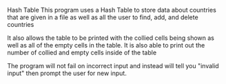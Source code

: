 Hash Table
This program uses a Hash Table to store data about countries that are given in a file
as well as all the user to find, add, and delete countries

It also allows the table to be printed with the collied cells being shown as well as all
of the empty cells in the table. It is also able to print out the number of collied and
empty cells inside of the table

The program will not fail on incorrect input and instead will tell you "invalid input" then
prompt the user for new input.
